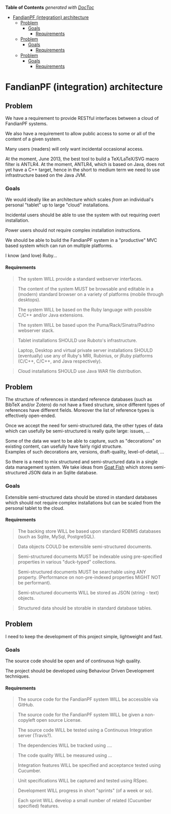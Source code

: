 **Table of Contents**  *generated with [DocToc](http://doctoc.herokuapp.com/)*

- [FandianPF (integration) architecture](#fandianpf-integration-architecture)
	- [Problem](#problem)
		- [Goals](#goals)
			- [Requirements](#requirements)
	- [Problem](#problem-1)
		- [Goals](#goals-1)
			- [Requirements](#requirements-1)
	- [Problem](#problem-2)
		- [Goals](#goals-2)
			- [Requirements](#requirements-2)

# FandianPF (integration) architecture

## Problem

We have a requirement to provide RESTful interfaces between a cloud of 
FandianPF systems.

We also have a requirement to allow public access to some or all of the 
content of a given system.

Many users (readers) will only want incidental occasional access.

At the moment, June 2013, the best tool to build a TeX/LaTeX/SVG macro 
filter is ANTLR4.  At the moment, ANTLR4, which is based on Java, does 
not yet have a C++ target, hence in the short to medium term we need to 
use infrastructure based on the Java JVM.

### Goals

We would ideally like an architecture which scales *from* an 
individual's personal "tablet" up to large "cloud" installations.

Incidental users should be able to use the system with out requiring 
overt installation.

Power users should not require complex installation instructions.

We should be able to build the FandianPF system in a "productive" MVC 
based system which can run on multiple platforms.

I know (and love) Ruby...

#### Requirements

> The system WILL provide a standard webserver interfaces.

> The content of the system MUST be browsable and editable in a 
> (modern) standard browser on a variety of platforms (mobile through 
> desktops).

> The system WILL be based on the Ruby language with possible 
> C/C++ and/or Java extensions.

> The system WILL be based upon the Puma/Rack/Sinatra/Padrino webserver 
> stack.

> Tablet installations SHOULD use Ruboto's infrastructure.

> Laptop, Desktop and virtual private server installations SHOULD 
> (eventually) use any of Ruby's MRI, Rubinius, or jRuby platforms 
> (C/C++, C/C++, and Java respectively).

> Cloud installations SHOULD use Java WAR file distribution.

## Problem

The structure of references in standard reference databases (such as 
BibTeX and/or Zotero) do not have a fixed structure, since different 
types of references have different fields.  Moreover the list of 
reference types is effectively open-ended.

Once we accept the need for semi-structured data, the other types of 
data which can usefully be semi-structured is really quite large: 
issues, ...

Some of the data we want to be able to capture, such as "decorations" 
on existing content, can usefully have fairly rigid structure.  
Examples of such decorations are, versions, draft-quality, 
level-of-detail, ...

So there is a need to mix structured and semi-structured data in a 
single data management system.  We take ideas from [Goat 
Fish](https://github.com/stochastic-technologies/goatfish) which stores 
semi-structured JSON data in an Sqlite database.

### Goals

Extensible semi-structured data should be stored in standard databases 
which should not require complex installations but can be scaled from 
the personal tablet to the cloud.

#### Requirements

> The backing store WILL be based upon standard RDBMS databases (such 
> as Sqlite, MySql, PostgreSQL).

> Data objects COULD be extensible semi-structured documents.

> Semi-structured documents MUST be indexable using pre-specified 
> properties in various "duck-typed" collections.

> Semi-structured documents MUST be searchable using ANY property. 
> (Performance on non-pre-indexed properties MIGHT NOT be performant).

> Semi-structured documents WILL be stored as JSON (string - text) 
> objects.

> Structured data should be storable in standard database tables.

## Problem

I need to keep the development of this project simple, lightweight and 
fast.

### Goals

The source code should be open and of continuous high quality.

The project should be developed using Behaviour Driven Development techniques.

#### Requirements

> The source code for the FandianPF system WILL be accessible via GitHub.

> The source code for the FandianPF system WILL be given a non-copyleft 
> open source License.

> The source code WILL be tested using a Continuous Integration server 
> (Travis?).

> The dependencies WILL be tracked using ....

> The code quality WILL be measured using ...

> Integration features WILL be specified and acceptance tested using 
> Cucumber.

> Unit specifications WILL be captured and tested using RSpec.

> Development WILL progress in short "sprints" (of a week or so).

> Each sprint WILL develop a small number of related (Cucumber 
> specified) features.

